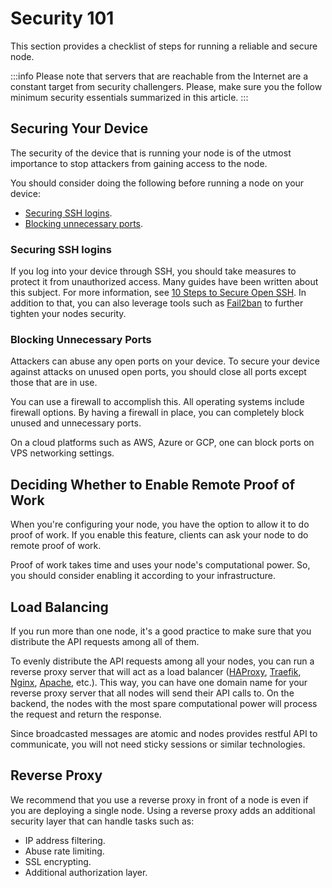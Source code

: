 # Security 101

This section provides a checklist of steps for running a reliable and secure node.

:::info
Please note that servers that are reachable from the Internet are a constant target from security challengers.  Please, make sure you the follow minimum security essentials summarized in this article.
:::

## Securing Your Device
The security of the device that is running your node is of the utmost importance to stop attackers from gaining access to the node.

You should consider doing the following before running a node on your device:
* [Securing SSH logins](#securing-ssh-logins).
* [Blocking unnecessary ports](#blocking-unnecessary-ports).

### Securing SSH logins
If you log into your device through SSH, you should take measures to protect it from unauthorized access. Many guides have been written about this subject. For more information, see [10 Steps to Secure Open SSH](https://blog.devolutions.net/2017/4/10-steps-to-secure-open-ssh). In addition to that, you can also leverage tools such as [Fail2ban](https://www.fail2ban.org/wiki/index.php/Main_Page) to further tighten your nodes security.

### Blocking Unnecessary Ports
Attackers can abuse any open ports on your device. To secure your device against attacks on unused open ports, you should close all ports except those that are in use.

You can use a firewall to accomplish this. All operating systems include firewall options. By having a firewall in place, you can completely block unused and unnecessary ports.

On a cloud platforms such as AWS, Azure or GCP, one can block ports on VPS networking settings.

## Deciding Whether to Enable Remote Proof of Work
When you're configuring your node, you have the option to allow it to do proof of work. If you enable this feature, clients can ask your node to do remote proof of work.

Proof of work takes time and uses your node's computational power. So, you should consider enabling it according to your infrastructure.

## Load Balancing
If you run more than one node, it's a good practice to make sure that you distribute the API requests among all of them.

To evenly distribute the API requests among all your nodes, you can run a reverse proxy server that will act as a load balancer ([HAProxy](http://www.haproxy.org/), [Traefik](https://traefik.io/), [Nginx](https://www.nginx.com/), [Apache](https://www.apache.org/), etc.). This way, you can have one domain name for your reverse proxy server that all nodes will send their API calls to. On the backend, the nodes with the most spare computational power will process the request and return the response.

Since broadcasted messages are atomic and nodes provides restful API to communicate, you will not need sticky sessions or similar technologies.

## Reverse Proxy
We recommend that you use a reverse proxy in front of a node is even if you are deploying a single node. Using a reverse proxy adds an additional security layer that can handle tasks such as:

- IP address filtering. 
- Abuse rate limiting. 
- SSL encrypting.
- Additional authorization layer.
